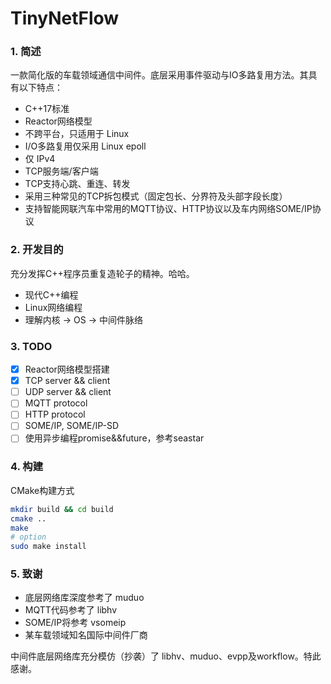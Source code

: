 # TinyNetFlow
### 1. 简述

一款简化版的车载领域通信中间件。底层采用事件驱动与IO多路复用方法。其具有以下特点：
- C++17标准
- Reactor网络模型
- 不跨平台，只适用于 Linux
- I/O多路复用仅采用 Linux epoll
- 仅 IPv4
- TCP服务端/客户端
- TCP支持心跳、重连、转发
- 采用三种常见的TCP拆包模式（固定包长、分界符及头部字段长度）
- 支持智能网联汽车中常用的MQTT协议、HTTP协议以及车内网络SOME/IP协议

### 2. 开发目的

充分发挥C++程序员重复造轮子的精神。哈哈。

- 现代C++编程
- Linux网络编程
- 理解内核 -> OS -> 中间件脉络

### 3. TODO
- [x] Reactor网络模型搭建
- [x] TCP server && client
- [ ] UDP server && client
- [ ] MQTT protocol
- [ ] HTTP protocol
- [ ] SOME/IP, SOME/IP-SD
- [ ] 使用异步编程promise&&future，参考seastar

### 4. 构建

CMake构建方式

```bash
mkdir build && cd build
cmake ..
make
# option
sudo make install
```

### 5. 致谢
- 底层网络库深度参考了 muduo
- MQTT代码参考了 libhv
- SOME/IP将参考 vsomeip
- 某车载领域知名国际中间件厂商

中间件底层网络库充分模仿（抄袭）了 libhv、muduo、evpp及workflow。特此感谢。

